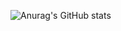 
![Anurag's GitHub stats](https://github-readme-stats.vercel.app/api?username=iameun02&show_icons=true&theme=dracula)